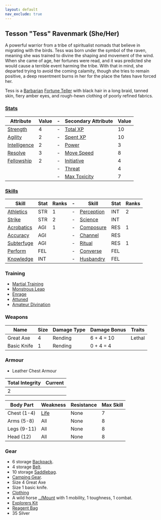 ```yaml
---
layout: default
nav_exclude: true
---
```

## Tesson "Tess" Ravenmark (She/Her)
A powerful warrior from a tribe of spiritualist nomads that believe in migrating with the birds. Tess was born under the symbol of the raven, meaning she was trained to divine the shaping and movement of the wind. When she came of age, her fortunes were read, and it was predicted she would cause a terrible event harming the tribe. With that in mind, she departed trying to avoid the coming calamity, though she tries to remain positive, a deep resentment burns in her for the place the fates have forced her. 

Tess is a [Barbarian](../Classes#Barbarian) [Fortune Teller](../Classes#Fortune%20Teller) with black hair in a long braid, tanned skin, fiery amber eyes, and rough-hewn clothing of poorly refined fabrics. 

### [Stats](../Stats)

| Attribute                             | Value | -   | Secondary Attribute                     | Value |
| ------------------------------------- | ----- | --- | --------------------------------------- | ----- |
| [Strength](../Strength)         | 4     | -   | [Total XP](../Stats#Total%20XP)         | 10    |
| [Agility](../Agility)           | 2     | -   | [Spent XP](../Stats#Spent%20XP)         | 10    |
| [Intelligence](../Intelligence) | 2     | -   | [Power](../Stats#Power)                 | 3     |
| [Resolve](../Resolve)           | 3     | -   | [Move Speed](../Stats#Move%20Speed)     | 8     |
| [Fellowship](../Fellowship)     | 2     | -   | [Initiative](../Stats#Initiative)       | 4     |
|                                       |       | -   | [Threat](../Stats#Threat)               | 4     |
|                                       |       | -   | [Max Toxicity](../Stats#Max%20Toxicity) | 7     |


### [Skills](../Skills)

| Skill                        | Stat | Ranks | -   | Skill                     | Stat | Ranks |
| ---------------------------- | ---- | ----- | --- | ------------------------- | ---- | ----- |
| [Athletics](../Strength#Athletics)           | STR  | 1     | -   | [Perception](Perception)  | INT  | 2     |
| [Strike](../Strength#Strike)               | STR  | 2     | -   | [Science](Science)        | INT  |       |
| [Acrobatics](Agility#Reflexes)     | AGI  | 1     | -   | [Composure](Composure)    | RES  | 1     | 
| [Accuracy](../Agility#Accuracy) | AGI  |       | -   | [Channel](Channel)        | RES  |       |
| [Subterfuge](Agility#Grace)     | AGI  |       | -   | [Ritual](Ritual)          | RES  | 1      |
| [Perform](../Perform)     | FEL  |       | -   | [Converse](../Converse)   | FEL  |       |
| [Knowledge](Knowledge)       | INT  |       | -   | [Husbandry](../Husbandry) | FEL  |       |

### Training
* [Martial Training](../Combat-Training#Martial%20Training)
* [Monstrous Leap](../Berserker#Monstrous%20Leap)
* [Enrage](../Berserker#Enrage)
* [Attuned](../Magic-Training#Attuned)
* [Amateur Divination](../Diviner#Amateur%20Divination)

### Weapons

| Name        | Size | Damage Type | Damage Bonus | Traits |
| ----------- | ---- | ----------- | ------------ | ------ |
| Great Axe   | 4    | Rending     | 6 + 4 = 10   | Lethal |
| Basic Knife | 1    | Rending     | 0 + 4 = 4    |        |


### Armour
* Leather Chest Armour

| Total Integrity | Current |
| --------------- | ------- |
| 2               |         |

| Body Part    | Weakness               | Resistance | Max Skill |
| ------------ | ---------------------- | ---------- | --------- |
| Chest (1-4)  | [Life](../Combat#Life) | None       | 7         |
| Arms  (5-8)  | All                    | None       | 8         |
| Legs  (9-11) | All                    | None       | 8         |
| Head  (12)   | All                    | None       | 8         | 

### Gear
* 6 storage [Backpack](../Storage#Backpack).
* 4 storage [Belt](../Storage#Belt).
* 10 storage [Saddlebag](../Storage#Saddlebag).
* [Camping Gear](../Example-Gear#Camping%20Gear).
* Size 4 Great Axe
* Size 1 basic knife.
* [Clothing](../Example-Gear#Clothing)
* A wild horse [../Mount](Mounts) with 1 mobility, 1 toughness, 1 combat.
* [Explorers Kit](../Example-Gear#Explorers%20Kit)
* [Reagent Bag](../Example-Gear#Reagent%20Bag)
* 35 Silver